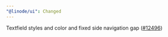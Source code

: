 ```yaml
---
"@linode/ui": Changed
---
```


Textfield styles and color and fixed side navigation gap ([#12496](https://github.com/linode/manager/pull/12496))

